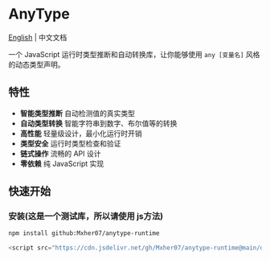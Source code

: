 # AnyType

[English](./README_EN.md) | 中文文档

一个 JavaScript 运行时类型推断和自动转换库，让你能够使用 `any [变量名]` 风格的动态类型声明。

## 特性

- **智能类型推断** 
自动检测值的真实类型
- **自动类型转换** 
智能字符串到数字、布尔值等的转换
- **高性能** 
轻量级设计，最小化运行时开销
- **类型安全** 
运行时类型检查和验证
- **链式操作** 
流畅的 API 设计
- **零依赖** 
纯 JavaScript 实现

## 快速开始

### 安装(这是一个测试库，所以请使用 js方法)

```bash
npm install github:Mxher07/anytype-runtime
```
```javascript
<script src="https://cdn.jsdelivr.net/gh/Mxher07/anytype-runtime@main/dist/anytype.min.js"></script>
```